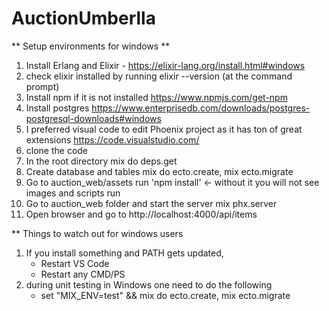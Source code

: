 # AuctionUmberlla

**  Setup environments for windows **

1. Install Erlang and Elixir - https://elixir-lang.org/install.html#windows
2. check elixir installed by running
    elixir --version (at the command prompt)
3. Install npm if it is not installed
    https://www.npmjs.com/get-npm
4. Install postgres
    https://www.enterprisedb.com/downloads/postgres-postgresql-downloads#windows
5. I preferred visual code to edit Phoenix project as it has ton of great extensions
    https://code.visualstudio.com/
6. clone the code
7. In the root directory
    mix do deps.get
8. Create database and tables
    mix do ecto.create, mix ecto.migrate
9. Go to auction_web/assets
    run 'npm install' <- without it you will not see images and scripts run
10. Go to auction_web folder and start the server
    mix phx.server
11. Open browser and go to
    http://localhost:4000/api/items


** Things to watch out for windows users
1. If you install something and PATH gets updated,
    * Restart VS Code
    * Restart any CMD/PS 
2. during unit testing in Windows one need to do the following
    * set "MIX_ENV=test" && mix do ecto.create, mix ecto.migrate




